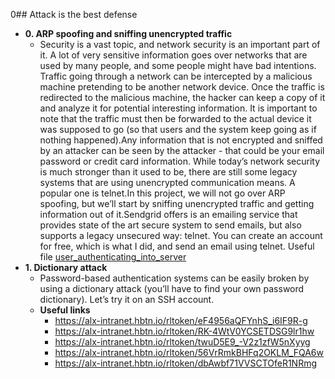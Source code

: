 0## Attack is the best defense

 * **0. ARP spoofing and sniffing unencrypted traffic**
   * Security is a vast topic, and network security is an important part of it. A lot of very sensitive information goes over networks that are used by many people, and some people might have bad intentions. Traffic going through a network can be intercepted by a malicious machine pretending to be another network device. Once the traffic is redirected to the malicious machine, the hacker can keep a copy of it and analyze it for potential interesting information. It is important to note that the traffic must then be forwarded to the actual device it was supposed to go (so that users and the system keep going as if nothing happened).Any information that is not encrypted and sniffed by an attacker can be seen by the attacker - that could be your email password or credit card information. While today’s network security is much stronger than it used to be, there are still some legacy systems that are using unencrypted communication means. A popular one is telnet.In this project, we will not go over ARP spoofing, but we’ll start by sniffing unencrypted traffic and getting information out of it.Sendgrid offers is an emailing service that provides state of the art secure system to send emails, but also supports a legacy unsecured way: telnet. You can create an account for free, which is what I did, and send an email using telnet. Useful file [user_authenticating_into_server](./https://github.com/Nicky-muindi/new_chelly/blob/main/user_authenticating_into_server)
 * **1. Dictionary attack**
   * Password-based authentication systems can be easily broken by using a dictionary attack (you’ll have to find your own password dictionary). Let’s try it on an SSH account.
   * **Useful links**
     * https://alx-intranet.hbtn.io/rltoken/eF4956aQFYnhS_i6IF9R-g
     * https://alx-intranet.hbtn.io/rltoken/RK-4WtV0YCSETDSG9lr1hw
     * https://alx-intranet.hbtn.io/rltoken/twuD5E9_-V2z1zfW5nXyyg
     * https://alx-intranet.hbtn.io/rltoken/56VrRmkBHFq2OKLM_FQA6w
     * https://alx-intranet.hbtn.io/rltoken/dbAwbf71VVSCTOfeR1NRmg
     
